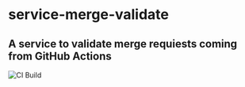 # service-merge-validate
A service to validate merge requiests coming from GitHub Actions
---
![CI Build](https://github.com/HardNorth/service-merge-validate/workflows/CI%20Build/badge.svg)


